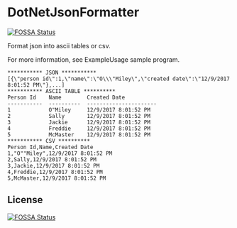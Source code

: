 # DotNetJsonFormatter
[![FOSSA Status](https://app.fossa.io/api/projects/git%2Bgithub.com%2FTrickfest%2FDotNetJsonFormatter.svg?type=shield)](https://app.fossa.io/projects/git%2Bgithub.com%2FTrickfest%2FDotNetJsonFormatter?ref=badge_shield)


Format json into ascii tables or csv.

For more information, see ExampleUsage sample program.

    *********** JSON ***********
    [{\"person id\":1,\"name\":\"O\\\"Miley\",\"created date\":\"12/9/2017 8:01:52 PM\"},...]
    *********** ASCII TABLE **********
    Person Id    Name        Created Date
    -----------  ----------  ----------------------
    1            O"Miley     12/9/2017 8:01:52 PM
    2            Sally       12/9/2017 8:01:52 PM
    3            Jackie      12/9/2017 8:01:52 PM
    4            Freddie     12/9/2017 8:01:52 PM
    5            McMaster    12/9/2017 8:01:52 PM
    *********** CSV **********
    Person Id,Name,Created Date
    1,"O""Miley",12/9/2017 8:01:52 PM
    2,Sally,12/9/2017 8:01:52 PM
    3,Jackie,12/9/2017 8:01:52 PM
    4,Freddie,12/9/2017 8:01:52 PM
    5,McMaster,12/9/2017 8:01:52 PM


## License
[![FOSSA Status](https://app.fossa.io/api/projects/git%2Bgithub.com%2FTrickfest%2FDotNetJsonFormatter.svg?type=large)](https://app.fossa.io/projects/git%2Bgithub.com%2FTrickfest%2FDotNetJsonFormatter?ref=badge_large)